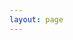 ```yaml
---
layout: page
---
```

<html>
    <head>
        <!--<script src="https://rawgit.com/bgrins/videoconverter.js/master/build/ffmpeg-all-codecs.js"></script>-->
        <!--<script src="./worker.js"></script>-->
        <script>
                
            function worker_function() {

            if( 'function' === typeof importScripts) {
            importScripts('https://rawgit.com/bgrins/videoconverter.js/master/build/ffmpeg.js');
            }
            
            var now = Date.now;

            function print(text) {
            postMessage({
            'type' : 'stdout',
            'data' : text
            });
            }

            onmessage = function(event) {

            var message = event.data;

            if (message.type === "command") {

            var Module = {
                print: print,
                printErr: print,
                files: message.files || [],
                arguments: message.arguments || [],
                TOTAL_MEMORY: message.TOTAL_MEMORY || false
                // Can play around with this option - must be a power of 2
                // TOTAL_MEMORY: 268435456
            };

            postMessage({
                'type' : 'start',
                'data' : Module.arguments.join(" ")
            });

            postMessage({
                'type' : 'stdout',
                'data' : 'Received command: ' +
                        Module.arguments.join(" ") +
                        ((Module.TOTAL_MEMORY) ? ".  Processing with " + Module.TOTAL_MEMORY + " bits." : "")
            });

            var time = now();
            var result = ffmpeg_run(Module);

            var totalTime = now() - time;
            postMessage({
                'type' : 'stdout',
                'data' : 'Finished processing (took ' + totalTime + 'ms)'
            });

            postMessage({
                'type' : 'done',
                'data' : result,
                'time' : totalTime
            });
            }
            };

            postMessage({
            'type' : 'ready'
            });

            }

            if(window!=self)
                worker_function();



        </script>
    </head>
    <body>
        <p id="log"></p>
        <script>
            (function () {
                var old = console.log;
                var logger = document.getElementById('log');
                console.log = function (message) {
                    if (typeof message == 'object') {
                        logger.innerHTML += (JSON && JSON.stringify ? JSON.stringify(message) : message) + '<br />';
                    } else {
                        logger.innerHTML += message + '<br />';
                    }
                }
            })();
            
        </script>
 
    
        <script>

            var VIDEOLINK = "https://v.redd.it/someid/DASH_someres.mp4";
            var AUDIOLINK =  "https://v.redd.it/someid/DASH_audio.mp4";
            var url = new URL(window.location.href);
            VIDEOLINK = url.searchParams.get("v");
            AUDIOLINK = url.searchParams.get("a");
            var VideoData;
            (function () {
            var oReq = new XMLHttpRequest();
            oReq.open("GET", VIDEOLINK, true);
            oReq.responseType = "arraybuffer";

            oReq.onload = function (oEvent) {
                var arrayBuffer = oReq.response;
                if (arrayBuffer) {
                VideoData = new Uint8Array(arrayBuffer);
                }
            }

            oReq.send(null);
            })();

            var AudioData;
            (function () {
            var oReq2 = new XMLHttpRequest();
            oReq2.open("GET", AUDIOLINK, true);
            oReq2.responseType = "arraybuffer";

            oReq2.onload = function (oEvent) {
                var arrayBuffer2 = oReq2.response;
                if (arrayBuffer2) {
                AudioData = new Uint8Array(arrayBuffer2);
                }
            }

            oReq2.send(null);
            })();

            function getDownloadLink(fileData, fileName) {
                document.getElementById("log").innerHTML = "<button>download</button>";
                var blob = new Blob([fileData]);
                var src = window.URL.createObjectURL(blob);
                //const filereader = new FileReader();
                //var dsrc = filereader.readAsDataURL(new File([blob], "REDDITVIDEO.mp4",{type: "video/mp4"}));
                //document.getElementById("log").innerHTML = "src" + src + " dsrc" + dsrc;
                //filereader.onload =  function(e){
                    //document.location.href = e.target.result;
                    //console.log('DataURL:', e.target.result);
                //};
                //document.location.replace(dsrc);
                //const shareData = {title:fileName, text:"Reddit Video", url:dsrc};
                const shareData = {title:"Reddit Video", files:[new File([blob],"video.mp4",{type: "video/mp4"})]}
                //const shareData = {title:"a", url:"https://www.google.com"}
                const btn = document.querySelector('button');
                
                // Share must be triggered by "user activation"
                btn.addEventListener('click', () => {
                        try {
                            //console.log(window.navigator)
                            window.navigator.share(shareData)
                        
                        } catch(err) {
                            console.log("[ERROR]"+err);
                        }
                    
               
                });
                //document.getElementById("log").innerHTML += "<a download=" + fileName + " href=" + src + ">Click here to download</a>"
            }

            //var worker = new Worker("./worker.js");
            var worker = new Worker(URL.createObjectURL(new Blob(["("+worker_function.toString()+")()"], {type: 'text/javascript'})));
            worker.onmessage = function (event) {
            var message = event.data;
            if (message.type == "ready") {
                console.log("Loaded");
                worker.postMessage({
                type: 'command',
                arguments: ['-i', "input.mp4", '-i', "audio.mp4", '-c', 'copy', 'output.mp4'],
                files: [
                    {
                    "name": "input.mp4",
                    "data": VideoData
                    },
                    {
                    "name": "audio.mp4",
                    "data": AudioData
                    }
                ]
                })
            } else if (message.type == "stdout") {
                console.log(message.data);
                
            } else if (message.type == "start") {
                console.log("Worker has received command\n");
            } else if (message.type == "done") {
                console.log(message.data);
                document.getElementById("log").innerHTML = "";
                message.data.forEach(function(file) {
                    getDownloadLink(file.data, file.name);
                });
            }
            };
            

        </script>
    </body>
</html>
